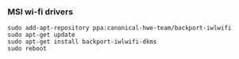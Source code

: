 
### MSI wi-fi drivers

```
sudo add-apt-repository ppa:canonical-hwe-team/backport-iwlwifi
sudo apt-get update
sudo apt-get install backport-iwlwifi-dkms
sudo reboot
```

